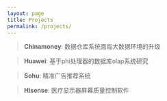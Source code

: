 ```yaml
---
layout: page
title: Projects
permalink: /projects/
---
```


> **Chinamoney**: 数据仓库系统面临大数据环境的升级

> **Huawei**: 基于phi处理器的数据库olap系统研究

> **Sohu**: 精准广告推荐系统

> **Hisense**: 医疗显示器屏幕质量控制软件
